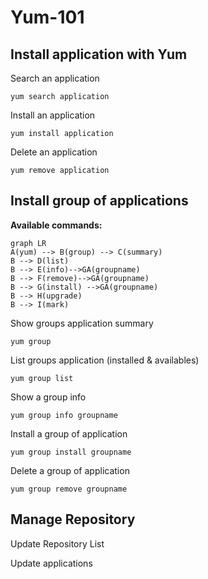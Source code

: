 # Yum-101


## Install application with Yum 
Search an application

    yum search application

Install an application

    yum install application

Delete an application

    yum remove application

## Install group of applications
**Available commands:**

```mermaid
graph LR
A(yum) --> B(group) --> C(summary)
B --> D(list)
B --> E(info)-->GA(groupname)
B --> F(remove)-->GA(groupname)
B --> G(install) -->GA(groupname)
B --> H(upgrade)
B --> I(mark)
```

Show groups application summary

	yum group

List groups application (installed & availables)

	yum group list

Show a group info

	yum group info groupname

Install a group of application

	yum group install groupname

Delete a group of application

	yum group remove groupname

## Manage Repository

Update Repository List

Update applications

